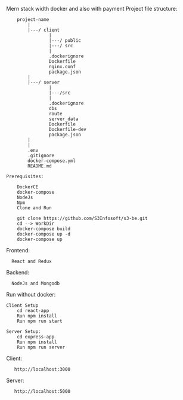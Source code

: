 Mern stack width docker and also with payment
Project file structure:

        project-name
            |
            |---/ client
                    |
                    |---/ public
                    |---/ src
                    |
                    .dockerignore
                    Dockerfile
                    nginx.conf
                    package.json
            |
            |---/ server
                    |
                    |---/src
                    |
                    .dockerignore
                    dbs
                    route 
                    server_data
                    Dockerfile
                    Dockerfile-dev
                    package.json
            |
            |
            .env
            .gitignore
            docker-compose.yml
            README.md

    Prerequisites:

        DockerCE
        docker-compose
        NodeJs 
        Npm
        Clone and Run

        git clone https://github.com/S3Infosoft/s3-be.git
        cd --> WorkDir
        docker-compose build
        docker-compose up -d
        docker-compose up
        
        
  Frontend:
  
      React and Redux
  Backend:
  
      NodeJs and Mongodb
      
      
 Run without docker:
  
    Client Setup
        cd react-app
        Run npm install 
        Run npm run start
    
    Server Setup:
        cd express-app
        Run npm install
        Run npm run server
    
   Client:
       
       http://localhost:3000
   
   Server:
   
       http://localhost:5000
      
  
